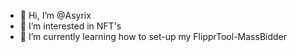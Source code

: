 - 👋 Hi, I’m @Asyrix
- 👀 I’m interested in NFT's
- 🌱 I’m currently learning how to set-up my FlipprTool-MassBidder

<!---
Asyrix/Asyrix is a ✨ special ✨ repository because its `README.md` (this file) appears on your GitHub profile.
You can click the Preview link to take a look at your changes.
--->
